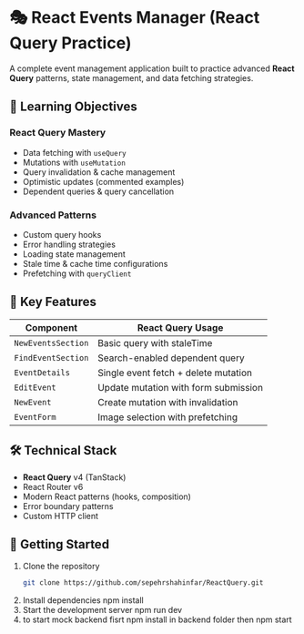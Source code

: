 # 🎭 React Events Manager (React Query Practice)

A complete event management application built to practice advanced **React Query** patterns, state management, and data fetching strategies.

## 🎯 Learning Objectives

### **React Query Mastery**
- Data fetching with `useQuery`
- Mutations with `useMutation`
- Query invalidation & cache management
- Optimistic updates (commented examples)
- Dependent queries & query cancellation

### **Advanced Patterns**
- Custom query hooks
- Error handling strategies
- Loading state management
- Stale time & cache time configurations
- Prefetching with `queryClient`

## 🧩 Key Features

| Component | React Query Usage |
|-----------|-------------------|
| `NewEventsSection` | Basic query with staleTime |
| `FindEventSection` | Search-enabled dependent query |
| `EventDetails` | Single event fetch + delete mutation |
| `EditEvent` | Update mutation with form submission |
| `NewEvent` | Create mutation with invalidation |
| `EventForm` | Image selection with prefetching |

## 🛠️ Technical Stack

- **React Query** v4 (TanStack)
- React Router v6
- Modern React patterns (hooks, composition)
- Error boundary patterns
- Custom HTTP client


## 🚀 Getting Started

1. Clone the repository
   ```bash
   git clone https://github.com/sepehrshahinfar/ReactQuery.git
2. Install dependencies
   npm install
3. Start the development server
   npm run dev
4. to start mock backend
   fisrt npm install in backend folder then npm start
